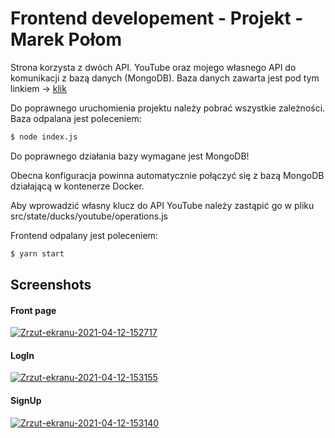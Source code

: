 # Frontend developement - Projekt - Marek Połom

Strona korzysta z dwóch API. YouTube oraz mojego własnego API do komunikacji z bazą danych (MongoDB).
Baza danych zawarta jest pod tym linkiem -> [klik](https://github.com/marekpolom/youtube-search-api)

Do poprawnego uruchomienia projektu należy pobrać wszystkie zależności.
Baza odpalana jest poleceniem:

```bash
$ node index.js
```

Do poprawnego działania bazy wymagane jest MongoDB!

Obecna konfiguracja powinna automatycznie połączyć się z bazą MongoDB działającą w kontenerze Docker.

Aby wprowadzić własny klucz do API YouTube należy zastąpić go w pliku src/state/ducks/youtube/operations.js

Frontend odpalany jest poleceniem:

```bash
$ yarn start
```

## Screenshots

#### Front page
<a href="https://ibb.co/fdvkCt5"><img src="https://i.ibb.co/fdvkCt5/Zrzut-ekranu-2021-04-12-152717.png" alt="Zrzut-ekranu-2021-04-12-152717"></a>

#### LogIn
<a href="https://ibb.co/yk5pRtk"><img src="https://i.ibb.co/7pVQzPp/Zrzut-ekranu-2021-04-12-153155.png" alt="Zrzut-ekranu-2021-04-12-153155"></a>

#### SignUp
<a href="https://ibb.co/Qbpcrt3"><img src="https://i.ibb.co/ng60ztN/Zrzut-ekranu-2021-04-12-153140.png" alt="Zrzut-ekranu-2021-04-12-153140"></a>